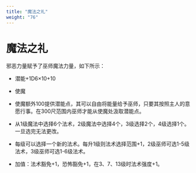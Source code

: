 ```yaml
---
title: "魔法之礼"
weight: "76"
---
```

# 魔法之礼

邪恶力量赋予了巫师魔法力量，如下所示：

- 潜能+1D6×10+10

- 使魔

- 使魔额外100提供潜能点，其可以自由将能量给予巫师，只要其按照主人的意愿行事。在300尺范围内巫师才能从使魔处汲取潜能点。

- 从1级魔法中选择6个法术，2级魔法中选择4个，3级选择2个，4级选择1个。一旦选完无法更改。

- 每级可以选择一个新的法术。每升1级则法术选择范围+1，2级巫师可选1-5级法术，3级巫师可选1-6级法术。

- 加值：法术豁免+1，恐怖豁免+1，在3、7、13级时法术强度+1。
